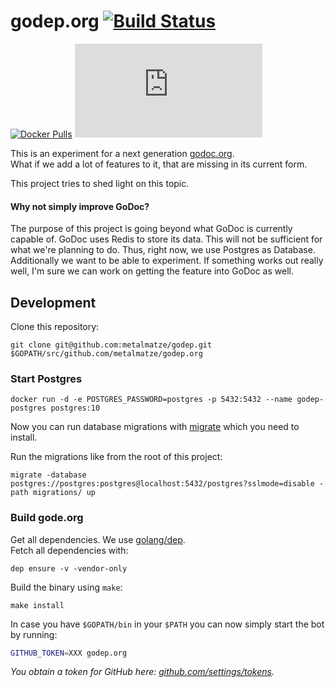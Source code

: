 # godep.org [![Build Status](https://drone.github.matthiasloibl.com/api/badges/metalmatze/godep.org/status.svg)](https://drone.github.matthiasloibl.com/metalmatze/godep.org)

[![Docker Pulls](https://img.shields.io/docker/pulls/metalmatze/godep.org.svg?maxAge=604800)](https://hub.docker.com/r/metalmatze/godep.org)
[![Go Report Card](https://goreportcard.com/badge/github.com/metalmatze/godep.org)](https://goreportcard.com/report/github.com/metalmatze/godep.org)


This is an experiment for a next generation [godoc.org](https://godoc.org).  
What if we add a lot of features to it, that are missing in its current form.

This project tries to shed light on this topic.

#### Why not simply improve GoDoc?

The purpose of this project is going beyond what GoDoc is currently capable of.
GoDoc uses Redis to store its data. This will not be sufficient for what we're planning to do.
Thus, right now, we use Postgres as Database.
Additionally we want to be able to experiment. If something works out really well,
I'm sure we can work on getting the feature into GoDoc as well.

## Development

Clone this repository:

```
git clone git@github.com:metalmatze/godep.git $GOPATH/src/github.com/metalmatze/godep.org
```


### Start Postgres

```
docker run -d -e POSTGRES_PASSWORD=postgres -p 5432:5432 --name godep-postgres postgres:10
```

Now you can run database migrations with [migrate](https://github.com/mattes/migrate/tree/master/cli#installation) 
which you need to install.

Run the migrations like from the root of this project:

```
migrate -database postgres://postgres:postgres@localhost:5432/postgres?sslmode=disable -path migrations/ up
```


### Build gode.org

Get all dependencies. We use [golang/dep](https://github.com/golang/dep).  
Fetch all dependencies with:

```
dep ensure -v -vendor-only
```

Build the binary using `make`:

```
make install
```

In case you have `$GOPATH/bin` in your `$PATH` you can now simply start the bot by running:

```bash
GITHUB_TOKEN=XXX godep.org
```

_You obtain a token for GitHub here: [github.com/settings/tokens](https://github.com/settings/tokens)._

